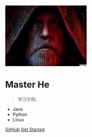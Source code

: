 <!-- _coverpage.md -->

![logo](master.jpeg)

# Master He

> 学习文档。

- Java
- Python
- Linux

[GitHub](https://github.com/Master-He?tab=repositories)
[Get Started](README)
<!-- [Get Started](#Headline) -->
